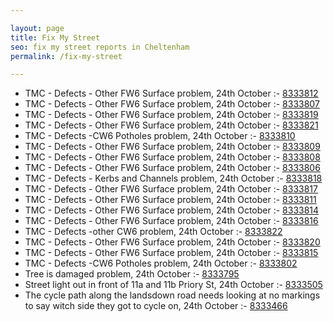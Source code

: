 ```yaml
---

layout: page
title: Fix My Street
seo: fix my street reports in Cheltenham
permalink: /fix-my-street

---
```


<!-- fix_marker starts -->

- TMC - Defects - Other FW6  Surface problem, 24th October :- [8333812](https://www.fixmystreet.com/report/8333812)
- TMC - Defects - Other FW6  Surface problem, 24th October :- [8333807](https://www.fixmystreet.com/report/8333807)
- TMC - Defects - Other FW6  Surface problem, 24th October :- [8333819](https://www.fixmystreet.com/report/8333819)
- TMC - Defects - Other FW6  Surface problem, 24th October :- [8333821](https://www.fixmystreet.com/report/8333821)
- TMC - Defects -CW6 Potholes  problem, 24th October :- [8333810](https://www.fixmystreet.com/report/8333810)
- TMC - Defects - Other FW6  Surface problem, 24th October :- [8333809](https://www.fixmystreet.com/report/8333809)
- TMC - Defects - Other FW6  Surface problem, 24th October :- [8333808](https://www.fixmystreet.com/report/8333808)
- TMC - Defects - Other FW6  Surface problem, 24th October :- [8333806](https://www.fixmystreet.com/report/8333806)
- TMC - Defects - Kerbs and Channels problem, 24th October :- [8333818](https://www.fixmystreet.com/report/8333818)
- TMC - Defects - Other FW6  Surface problem, 24th October :- [8333817](https://www.fixmystreet.com/report/8333817)
- TMC - Defects - Other FW6  Surface problem, 24th October :- [8333811](https://www.fixmystreet.com/report/8333811)
- TMC - Defects - Other FW6  Surface problem, 24th October :- [8333814](https://www.fixmystreet.com/report/8333814)
- TMC - Defects - Other FW6  Surface problem, 24th October :- [8333816](https://www.fixmystreet.com/report/8333816)
- TMC - Defects -other CW6 problem, 24th October :- [8333822](https://www.fixmystreet.com/report/8333822)
- TMC - Defects - Other FW6  Surface problem, 24th October :- [8333820](https://www.fixmystreet.com/report/8333820)
- TMC - Defects - Other FW6  Surface problem, 24th October :- [8333815](https://www.fixmystreet.com/report/8333815)
- TMC - Defects -CW6 Potholes  problem, 24th October :- [8333802](https://www.fixmystreet.com/report/8333802)
- Tree is damaged problem, 24th October :- [8333795](https://www.fixmystreet.com/report/8333795)
- Street light out in front of 11a and 11b Priory St, 24th October :- [8333505](https://www.fixmystreet.com/report/8333505)
- The cycle path along the landsdown road needs looking at no markings to say witch side they got to cycle on, 24th October :- [8333466](https://www.fixmystreet.com/report/8333466)

<!-- fix_marker ends -->